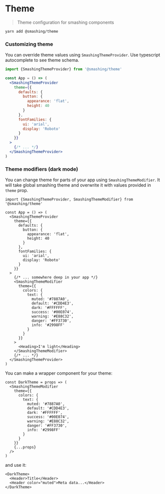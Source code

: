 # Theme

> Theme configuration for smashing components

```sh
yarn add @smashing/theme
```

### Customizing theme

You can override theme values using `SmashingThemeProvider`. Use typescript autocomplete to see theme schema.

```jsx
import {SmashingThemeProvider} from '@smashing/theme'

const App = () => (
  <SmashingThemeProvider
    theme={{
      defaults: {
        button: {
          appearance: 'flat',
          height: 40
        }
      },
      fontFamilies: {
        ui: 'arial',
        display: 'Roboto'
      }
    }}
  >
    {/* ... */}
  </SmashingThemeProvider>
)
```

### Theme modifiers (dark mode)

You can change theme for parts of your app using `SmashingThemeModifier`. It will take global smashing theme and overwrite it with values provided in `theme` prop.

```tsx
import {SmashingThemeProvider, SmashingThemeModifier} from '@smashing/theme'

const App = () => (
  <SmashingThemeProvider
    theme={{
      defaults: {
        button: {
          appearance: 'flat',
          height: 40
        }
      },
      fontFamilies: {
        ui: 'arial',
        display: 'Roboto'
      }
    }}
  >
    {/* ... somewhere deep in your app */}
    <SmashingThemeModifier
      theme={{
        colors: {
          text: {
            muted: '#7887A0',
            default: '#CDD4E3',
            dark: '#FFFFFF',
            success: '#00E074',
            warning: '#E88C32',
            danger: '#FF3730',
            info: '#2998FF'
          }
        }
      }}
    >
      <Heading>I'm light</Heading>
    </SmashingThemeModifier>
    {/* ... */}
  </SmashingThemeProvider>
)
```

You can make a wrapper component for your theme:

```tsx
const DarkTheme = props => (
  <SmashingThemeModifier
    theme={{
      colors: {
        text: {
          muted: '#7887A0',
          default: '#CDD4E3',
          dark: '#FFFFFF',
          success: '#00E074',
          warning: '#E88C32',
          danger: '#FF3730',
          info: '#2998FF'
        }
      }
    }}
    {...props}
  />
)
```

and use it:

```tsx
<DarkTheme>
  <Header>Title</Header>
  <Header color="muted">Meta data...</Header>
</DarkTheme>
```

